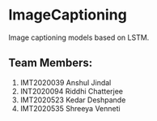 # ImageCaptioning

Image captioning models based on LSTM.

## Team Members:
1. IMT2020039 Anshul Jindal
2. INT2020094 Riddhi Chatterjee
3. IMT2020523 Kedar Deshpande
4. IMT2020535 Shreeya Venneti
